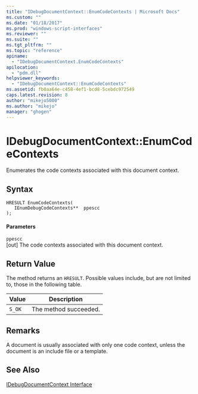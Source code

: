```yaml
---
title: "IDebugDocumentContext::EnumCodeContexts | Microsoft Docs"
ms.custom: ""
ms.date: "01/18/2017"
ms.prod: "windows-script-interfaces"
ms.reviewer: ""
ms.suite: ""
ms.tgt_pltfrm: ""
ms.topic: "reference"
apiname: 
  - "IDebugDocumentContext.EnumCodeContexts"
apilocation: 
  - "pdm.dll"
helpviewer_keywords: 
  - "IDebugDocumentContext::EnumCodeContexts"
ms.assetid: fb0aa64e-c458-4ef1-bcd8-5cebdc972549
caps.latest.revision: 8
author: "mikejo5000"
ms.author: "mikejo"
manager: "ghogen"
---
```

# IDebugDocumentContext::EnumCodeContexts
Enumerates the code contexts associated with this document context.  
  
## Syntax  
  
```  
HRESULT EnumCodeContexts(  
   IEnumDebugCodeContexts**  ppescc  
);  
```  
  
#### Parameters  
 `ppescc`  
 [out] The code contexts associated with this document context.  
  
## Return Value  
 The method returns an `HRESULT`. Possible values include, but are not limited to, those in the following table.  
  
|Value|Description|  
|-----------|-----------------|  
|`S_OK`|The method succeeded.|  
  
## Remarks  
 A document is usually associated with only one code context, unless the document is an include file or a template.  
  
## See Also  
 [IDebugDocumentContext Interface](../../winscript/reference/idebugdocumentcontext-interface.md)